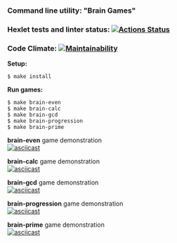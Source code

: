### Command line utility: "Brain Games"

### Hexlet tests and linter status: [![Actions Status](https://github.com/dmitry1210/frontend-project-lvl1/workflows/hexlet-check/badge.svg)](https://github.com/dmitry1210/frontend-project-lvl1/actions)  
### Code Climate: [![Maintainability](https://api.codeclimate.com/v1/badges/e729eea71a9bb1027faf/maintainability)](https://codeclimate.com/github/dmitry1210/frontend-project-lvl1/maintainability)

**Setup:**

`$ make install`

**Run games:**

`$ make brain-even`  
`$ make brain-calc`  
`$ make brain-gcd`  
`$ make brain-progression`  
`$ make brain-prime`  

**brain-even** game demonstration  
[![asciicast](https://asciinema.org/a/tmzeLNSYzFme5W2BHZJVJ1iKh.svg)](https://asciinema.org/a/tmzeLNSYzFme5W2BHZJVJ1iKh)

**brain-calc** game demonstration  
[![asciicast](https://asciinema.org/a/DKwnXwg2KxRRcKuAUOP34XY35.svg)](https://asciinema.org/a/DKwnXwg2KxRRcKuAUOP34XY35)

**brain-gcd** game demonstration  
[![asciicast](https://asciinema.org/a/bbPcP9gwp4dbhrIE2S1QIXhKJ.svg)](https://asciinema.org/a/bbPcP9gwp4dbhrIE2S1QIXhKJ)

**brain-progression** game demonstration  
[![asciicast](https://asciinema.org/a/tVHZFTJPWbYH9aqjtdWcCJmSD.svg)](https://asciinema.org/a/tVHZFTJPWbYH9aqjtdWcCJmSD)

**brain-prime** game demonstration  
[![asciicast](https://asciinema.org/a/icxkKj8lb5B3XkR8f8ArGDqdr.svg)](https://asciinema.org/a/icxkKj8lb5B3XkR8f8ArGDqdr)
